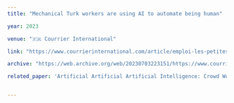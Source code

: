 ```yaml
---
title: "Mechanical Turk workers are using AI to automate being human"

year: 2023

venue: "🇫🇷 Courrier International"

link: "https://www.courrierinternational.com/article/emploi-les-petites-mains-d-amazon-utilisent-l-ia-pour-des-taches-censement-reservees-aux-humains"

archive: "https://web.archive.org/web/20230703223151/https://www.courrierinternational.com/article/emploi-les-petites-mains-d-amazon-utilisent-l-ia-pour-des-taches-censement-reservees-aux-humains"

related_paper: 'Artificial Artificial Artificial Intelligence: Crowd Workers Widely Use Large Language Models for Text Production Tasks'


---
```


